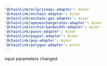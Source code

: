 ```yaml
---
'@chainlink/oilpriceapi-adapter': minor
'@chainlink/onchain-adapter': minor
'@chainlink/onchain-gas-adapter': minor
'@chainlink/openexchangerates-adapter': minor
'@chainlink/orchid-bandwidth-adapter': minor
'@chainlink/paxos-adapter': minor
'@chainlink/paypal-adapter': minor
'@chainlink/poa-adapter': minor
'@chainlink/polygon-adapter': minor
---
```


input parameters changed
